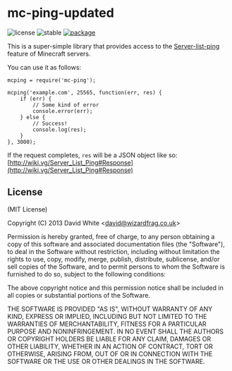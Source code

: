 # mc-ping-updated

![license](http://img.shields.io/npm/l/mc-ping-updated.png?style=flat) 
![stable](http://img.shields.io/npm/v/mc-ping-updated.png?style=flat)
[![package](http://img.shields.io/npm/mc-ping-updated.png?style=flat)](https://www.npmjs.org/package/mc-ping-updated)

This is a super-simple library that provides access to the [Server-list-ping](http://wiki.vg/Server_List_Ping) feature of Minecraft servers.

You can use it as follows:

    mcping = require('mc-ping');

    mcping('example.com', 25565, function(err, res) {
    	if (err) {
    		// Some kind of error
    		console.error(err);
    	} else {
    		// Success!
    		console.log(res);
    	}
	}, 3000);

If the request completes, `res` will be a JSON object like so: [http://wiki.vg/Server_List_Ping#Response](http://wiki.vg/Server_List_Ping#Response)

## License

(MIT License)

Copyright (C) 2013 David White &lt;david@wizardfrag.co.uk&gt;

Permission is hereby granted, free of charge, to any person obtaining a copy of this software and associated documentation files (the "Software"), to deal in the Software without restriction, including without limitation the rights to use, copy, modify, merge, publish, distribute, sublicense, and/or sell copies of the Software, and to permit persons to whom the Software is furnished to do so, subject to the following conditions:

The above copyright notice and this permission notice shall be included in all copies or substantial portions of the Software.

THE SOFTWARE IS PROVIDED "AS IS", WITHOUT WARRANTY OF ANY KIND, EXPRESS OR IMPLIED, INCLUDING BUT NOT LIMITED TO THE WARRANTIES OF MERCHANTABILITY, FITNESS FOR A PARTICULAR PURPOSE AND NONINFRINGEMENT. IN NO EVENT SHALL THE AUTHORS OR COPYRIGHT HOLDERS BE LIABLE FOR ANY CLAIM, DAMAGES OR OTHER LIABILITY, WHETHER IN AN ACTION OF CONTRACT, TORT OR OTHERWISE, ARISING FROM, OUT OF OR IN CONNECTION WITH THE SOFTWARE OR THE USE OR OTHER DEALINGS IN THE SOFTWARE.
